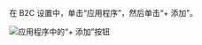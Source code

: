 在 B2C 设置中，单击“应用程序”，然后单击“+ 添加”。

![应用程序中的“+ 添加”按钮](./media/active-directory-b2c-portal-add-application/b2c-applications-add.png)